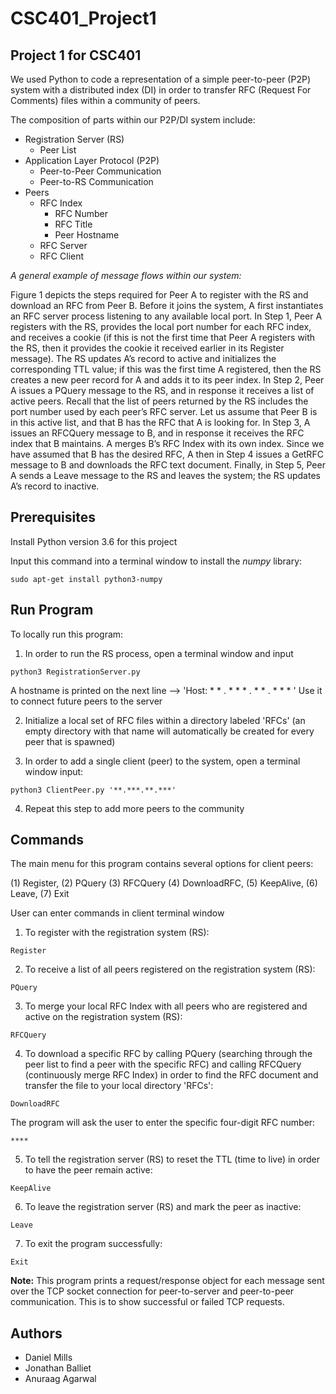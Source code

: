 # CSC401_Project1 #

## Project 1 for CSC401 ##

We used Python to code a representation of a simple peer-to-peer (P2P) system with a distributed index (DI) in order to transfer RFC (Request For Comments) files within a community of peers.

The composition of parts within our P2P/DI system include:
* Registration Server (RS)
  * Peer List
* Application Layer Protocol (P2P)
  * Peer-to-Peer Communication
  * Peer-to-RS Communication
* Peers
  * RFC Index
    * RFC Number
    * RFC Title
    * Peer Hostname
  * RFC Server
  * RFC Client


_A general example of message flows within our system:_

Figure 1 depicts the steps required for Peer A to register with the RS and download an RFC from Peer B.
Before it joins the system, A first instantiates an RFC server process listening to any available local port.
In Step 1, Peer A registers with the RS, provides the local port number for each RFC index, and receives a
cookie (if this is not the first time that Peer A registers with the RS, then it provides the cookie it received
earlier in its Register message). The RS updates A’s record to active and initializes the corresponding TTL
value; if this was the first time A registered, then the RS creates a new peer record for A and adds it to its
peer index. In Step 2, Peer A issues a PQuery message to the RS, and in response it receives a list of active
peers. Recall that the list of peers returned by the RS includes the port number used by each peer’s RFC
server. Let us assume that Peer B is in this active list, and that B has the RFC that A is looking for. In
Step 3, A issues an RFCQuery message to B, and in response it receives the RFC index that B maintains.
A merges B’s RFC Index with its own index. Since we have assumed that B has the desired RFC, A then
in Step 4 issues a GetRFC message to B and downloads the RFC text document. Finally, in Step 5, Peer A
sends a Leave message to the RS and leaves the system; the RS updates A’s record to inactive.

## Prerequisites ##

Install Python version 3.6 for this project

Input this command into a terminal window to install the _numpy_ library:
```
sudo apt-get install python3-numpy
```

## Run Program ##

To locally run this program:

  1) In order to run the RS process, open a terminal window and input
```
python3 RegistrationServer.py
```
A hostname is printed on the next line --> 'Host: * * . * * * . * * . * * * '
Use it to connect future peers to the server

  2) Initialize a local set of RFC files within a directory labeled 'RFCs' (an empty directory with that name will automatically be created for every peer that is spawned)

  3) In order to add a single client (peer) to the system, open a terminal window input:
```
python3 ClientPeer.py '**.***.**.***'
```
  4) Repeat this step to add more peers to the community
  
## Commands ##

The main menu for this program contains several options for client peers:

(1) Register, (2) PQuery (3) RFCQuery (4) DownloadRFC, (5) KeepAlive, (6) Leave, (7) Exit

User can enter commands in client terminal window

1) To register with the registration system (RS):
```
Register
```

2) To receive a list of all peers registered on the registration system (RS):
```
PQuery
```

3) To merge your local RFC Index with all peers who are registered and active on the registration system (RS):
```
RFCQuery
```

4) To download a specific RFC by calling PQuery (searching through the peer list to find a peer with the specific RFC) and calling RFCQuery (continuously merge RFC Index) in order to find the RFC document and transfer the file to your local directory 'RFCs':
```
DownloadRFC
```
The program will ask the user to enter the specific four-digit RFC number:
```
****
```

5) To tell the registration server (RS) to reset the TTL (time to live) in order to have the peer remain active:
```
KeepAlive
```

6) To leave the registration server (RS) and mark the peer as inactive:
```
Leave
```

7) To exit the program successfully:
```
Exit
```

**Note:** This program prints a request/response object for each message sent over the TCP socket connection for peer-to-server and peer-to-peer communication. This is to show successful or failed TCP requests.

## Authors ##

* Daniel Mills
* Jonathan Balliet
* Anuraag Agarwal
